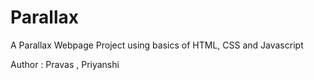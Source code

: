 # Parallax

A Parallax Webpage Project using basics of HTML, CSS and Javascript

Author : Pravas , Priyanshi
